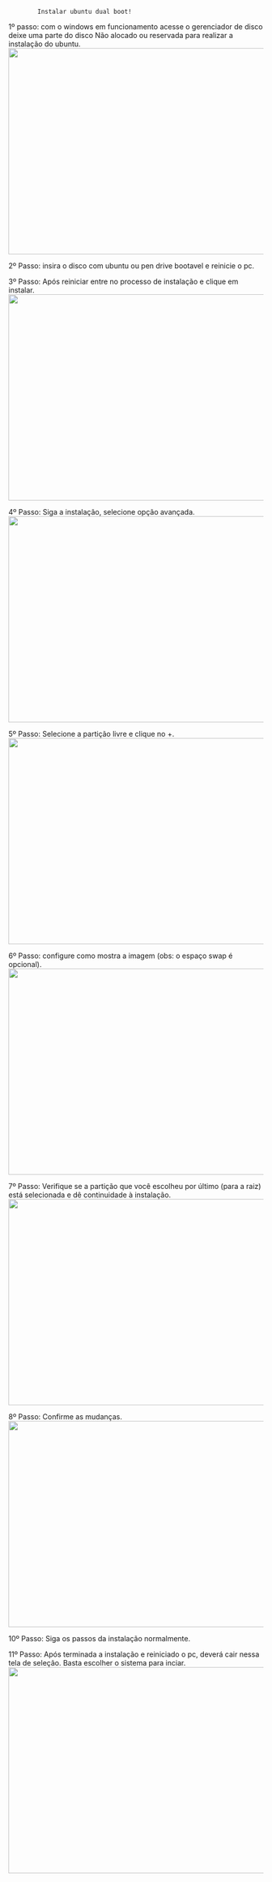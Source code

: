			Instalar ubuntu dual boot!

1º passo: com o windows em funcionamento acesse o gerenciador de disco deixe uma parte do disco Não alocado ou reservada para realizar a instalação do ubuntu.
<img src="img/1.jpg" height="407" width="700">


2º Passo: insira o disco com ubuntu ou pen drive bootavel e reinicie o pc.

3º Passo: Após reiniciar entre no processo de instalação e clique em instalar.
<img src="img/2.jpg" height="407" width="700">


4º Passo: Siga  a instalação, selecione opção avançada.
<img src="img/3.jpg" height="407" width="700">


5º Passo: Selecione a partição livre e clique no +.
<img src="img/4.jpg" height="407" width="700">


6º Passo: configure como mostra a imagem (obs: o espaço swap é opcional).
<img src="img/5.jpg" height="407" width="700">


7º Passo: Verifique se a partição que você escolheu por último (para a raiz) está selecionada e dê continuidade à instalação.
<img src="img/6.jpg" height="407" width="700">


8º Passo: Confirme as mudanças.
<img src="img/7.jpg" height="407" width="700">


10º Passo: Siga os passos da instalação normalmente.

11º Passo: Após terminada a instalação e reiniciado o pc, deverá cair nessa tela de seleção. Basta escolher o sistema para inciar.
<img src="img/8.jpg" height="407" width="700">
